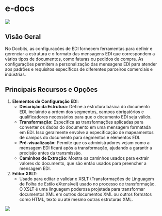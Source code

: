# e-docs

![](https://docs.docbits.com/~gitbook/image?url=https%3A%2F%2F578966019-files.gitbook.io%2F%7E%2Ffiles%2Fv0%2Fb%2Fgitbook-x-prod.appspot.com%2Fo%2Fspaces%252FT2n2w4uDCJvv7CJ5zrdk%252Fuploads%252FhmpbDAscmIwTlIbIVZba%252FBildschirmfoto%25202024-05-08%2520um%252009.49.21.png%3Falt%3Dmedia%26token%3Dea170703-c172-40a0-98f1-5f3cdb662b3a\&width=768\&dpr=4\&quality=100\&sign=f6f00ea\&sv=2)

## Visão Geral

No Docbits, as configurações de EDI fornecem ferramentas para definir e gerenciar a estrutura e o formato das mensagens EDI que correspondem a vários tipos de documentos, como faturas ou pedidos de compra. As configurações permitem a personalização das mensagens EDI para atender aos padrões e requisitos específicos de diferentes parceiros comerciais e indústrias.

## Principais Recursos e Opções

1. **Elementos de Configuração EDI**:
   * **Descrição da Estrutura**: Define a estrutura básica do documento EDI, incluindo a ordem dos segmentos, campos obrigatórios e qualificadores necessários para que o documento EDI seja válido.
   * **Transformação**: Especifica as transformações aplicadas para converter os dados do documento em uma mensagem formatada em EDI. Isso geralmente envolve a especificação de mapeamentos de campos do documento para segmentos e elementos EDI.
   * **Pré-visualização**: Permite que os administradores vejam como a mensagem EDI ficará após a transformação, ajudando a garantir a precisão antes da transmissão.
   * **Caminhos de Extração**: Mostra os caminhos usados para extrair valores do documento, que são então usados para preencher a mensagem EDI.
2. **Editor XSLT**:
   * Usado para editar e validar o XSLT (Transformações de Linguagem de Folha de Estilo eXtensível) usado no processo de transformação. O XSLT é uma linguagem poderosa projetada para transformar documentos XML em outros documentos XML ou outros formatos como HTML, texto ou até mesmo outras estruturas XML.

![](https://docs.docbits.com/~gitbook/image?url=https%3A%2F%2F578966019-files.gitbook.io%2F%7E%2Ffiles%2Fv0%2Fb%2Fgitbook-x-prod.appspot.com%2Fo%2Fspaces%252FT2n2w4uDCJvv7CJ5zrdk%252Fuploads%252FieRXQlB3JoUGYTTHQJUe%252FBildschirmfoto%25202024-05-08%2520um%252009.49.59.png%3Falt%3Dmedia%26token%3D5c3e0704-10c1-49a5-bd71-7f79f854bfb8\&width=768\&dpr=4\&quality=100\&sign=28352530\&sv=2)
